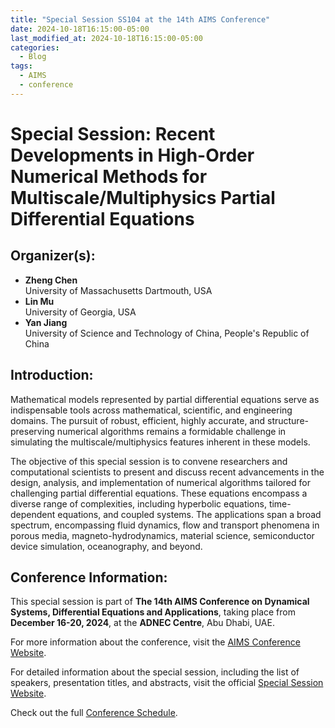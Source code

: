 ```yaml
---
title: "Special Session SS104 at the 14th AIMS Conference"
date: 2024-10-18T16:15:00-05:00
last_modified_at: 2024-10-18T16:15:00-05:00
categories:
  - Blog
tags:
  - AIMS
  - conference
---
```


# Special Session: Recent Developments in High-Order Numerical Methods for Multiscale/Multiphysics Partial Differential Equations

## Organizer(s):
- **Zheng Chen**  
  University of Massachusetts Dartmouth, USA
- **Lin Mu**  
  University of Georgia, USA
- **Yan Jiang**  
  University of Science and Technology of China, People's Republic of China

## Introduction:
Mathematical models represented by partial differential equations serve as indispensable tools across mathematical, scientific, and engineering domains. The pursuit of robust, efficient, highly accurate, and structure-preserving numerical algorithms remains a formidable challenge in simulating the multiscale/multiphysics features inherent in these models. 

The objective of this special session is to convene researchers and computational scientists to present and discuss recent advancements in the design, analysis, and implementation of numerical algorithms tailored for challenging partial differential equations. These equations encompass a diverse range of complexities, including hyperbolic equations, time-dependent equations, and coupled systems. 
The applications span a broad spectrum, encompassing fluid dynamics, flow and transport phenomena in porous media, magneto-hydrodynamics, material science, semiconductor device simulation, oceanography, and beyond.

## Conference Information:
This special session is part of **The 14th AIMS Conference on Dynamical Systems, Differential Equations and Applications**, taking place from **December 16-20, 2024**, at the **ADNEC Centre**, Abu Dhabi, UAE. 

For more information about the conference, visit the [AIMS Conference Website](https://www.aimsconference.org/conferences/2024/index.html).

For detailed information about the special session, including the list of speakers, presentation titles, and abstracts, visit the official [Special Session Website](https://aimsconference.org/AIMS-Conference/conf-reg2024/ss/changeApp12.php?ssid=104).

Check out the full [Conference Schedule](https://www.aimsconference.org/conferences/2024/2024_schedule.html).
